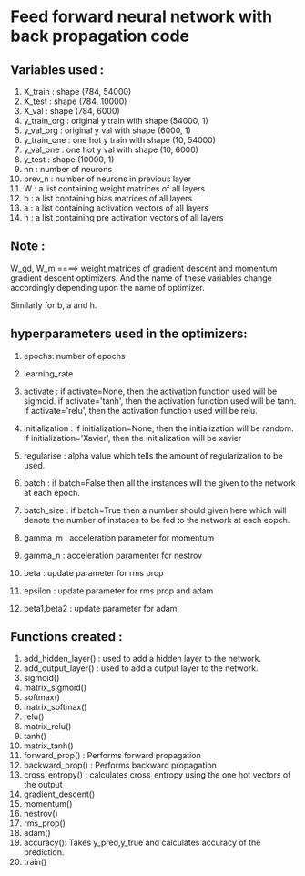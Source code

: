  # Feed forward neural network with back propagation code

 ## Variables used :

 1. X_train     : shape (784, 54000)
 2. X_test      : shape (784, 10000)
 3. X_val       : shape (784, 6000)
 4. y_train_org : original y train with shape (54000, 1)
 5. y_val_org   : original y val with shape (6000, 1)
 6. y_train_one : one hot y train with shape (10, 54000)
 7. y_val_one   : one hot y val with shape (10, 6000) 
 8. y_test      : shape (10000, 1)
 9. nn          : number of neurons
 10. prev_n     : number of neurons in previous layer
 11. W          : a list containing weight matrices of all layers
 12. b          : a list containing bias matrices of all layers
 13. a          : a list containing activation vectors of all layers
 14. h          : a list containing pre activation vectors of all layers

 ## Note :  

 W_gd, W_m ====>  weight matrices of gradient descent and momentum gradient descent optimizers. And the name of these variables change accordingly depending upon the name of optimizer.

 Similarly for b, a and h.

 ## hyperparameters used in the optimizers:

 1. epochs: number of epochs

 2. learning_rate

 3. activate : if activate=None, then the activation function used will be sigmoid. if activate='tanh', then the activation function used will be tanh. if activate='relu', then the activation function used will be relu.

 4. initialization : if initialization=None, then the initialization will be random. if initialization='Xavier', then the initialization will be xavier

 5. regularise : alpha value which tells the amount of regularization to be used.

 6. batch : if batch=False then all the instances will the given to the network at each epoch.

 7. batch_size : if batch=True then a number should given here which will denote the number of instaces to be fed to the network at each eopch.

 8. gamma_m : acceleration parameter for momentum

 9. gamma_n : acceleration paramenter for nestrov

 10. beta   : update parameter for rms prop

 11. epsilon : update parameter for rms prop and adam

 12. beta1,beta2 : update parameter for adam.

 ## Functions created :

 1. add_hidden_layer()  : used to add a hidden layer to the network.
 2. add_output_layer()  : used to add a output layer to the network.
 3. sigmoid()
 4. matrix_sigmoid()
 5. softmax()
 6. matrix_softmax()
 7. relu()
 8. matrix_relu()
 9. tanh()
 10. matrix_tanh()
 11. forward_prop()    : Performs forward propagation
 12. backward_prop()   : Performs backward propagation
 13. cross_entropy()   : calculates cross_entropy using the one hot vectors of the output
 14. gradient_descent() 
 15. momentum()
 16. nestrov()
 17. rms_prop()
 18. adam()
 19. accuracy(): Takes y_pred,y_true and calculates accuracy of the prediction.
 20. train()


